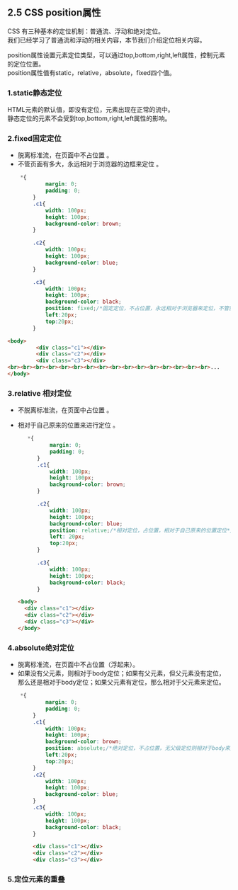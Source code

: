 ## 2.5 CSS position属性

CSS 有三种基本的定位机制：普通流、浮动和绝对定位。  
我们已经学习了普通流和浮动的相关内容，本节我们介绍定位相关内容。

position属性设置元素定位类型，可以通过top,bottom,right,left属性，控制元素的定位位置。  
position属性值有static，relative，absolute，fixed四个值。

### 1.static静态定位

HTML元素的默认值，即没有定位，元素出现在正常的流中。  
静态定位的元素不会受到top,bottom,right,left属性的影响。

### 2.fixed固定定位

* 脱离标准流，在页面中不占位置 。
* 不管页面有多大，永远相对于浏览器的边框来定位 。

```css
    *{
            margin: 0;
            padding: 0;
        }
        .c1{
            width: 100px;
            height: 100px;
            background-color: brown;
        }

        .c2{
            width: 100px;
            height: 100px;
            background-color: blue;
        }

        .c3{
            width: 100px;
            height: 100px;
            background-color: black;
            position: fixed;/*固定定位，不占位置，永远相对于浏览器来定位，不管窗口上下拉动，都不会消失（如广告位）*/
            left:20px;
            top:20px;
        }
```

```html
<body>
         <div class="c1"></div>
         <div class="c2"></div>
         <div class="c3"></div>
<br><br><br><br><br><br><br><br><br><br><br><br><br><br><br><br>...
</body>
```

### 3.relative 相对定位

* 不脱离标准流，在页面中占位置 。
* 相对于自己原来的位置来进行定位 。

  ```css
     *{
            margin: 0;
            padding: 0;
        }
        .c1{
            width: 100px;
            height: 100px;
            background-color: brown;
        }

        .c2{
            width: 100px;
            height: 100px;
            background-color: blue;
            position: relative;/*相对定位，占位置，相对于自己原来的位置定位*/
            left: 20px;
            top:20px;
        }

        .c3{
            width: 100px;
            height: 100px;
            background-color: black;
        }
  ```

  ```html
  <body>
    <div class="c1"></div>
    <div class="c2"></div>
    <div class="c3"></div>
  </body>
  ```

### 4.absolute绝对定位

* 脱离标准流，在页面中不占位置（浮起来）。
* 如果没有父元素，则相对于body定位；如果有父元素，但父元素没有定位，那么还是相对于body定位；如果父元素有定位，那么相对于父元素来定位。

```css
    *{
            margin: 0;
            padding: 0;
        }
        .c1{
            width: 100px;
            height: 100px;
            background-color: brown;
            position: absolute;/*绝对定位，不占位置，无父级定位则相对于body来定位*/
            left:20px;
            top:20px;
        }
        .c2{
            width: 100px;
            height: 100px;
            background-color: blue;
        }
        .c3{
            width: 100px;
            height: 100px;
            background-color: black;
        }
```

```html
        <div class="c1"></div>
        <div class="c2"></div>
        <div class="c3"></div>
```

### 5.定位元素的重叠



